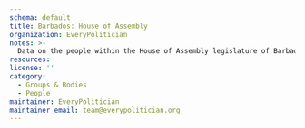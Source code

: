 ```yaml
---
schema: default
title: Barbados: House of Assembly
organization: EveryPolitician
notes: >-
  Data on the people within the House of Assembly legislature of Barbados.
resources:
license: ''
category:
  - Groups & Bodies
  - People
maintainer: EveryPolitician
maintainer_email: team@everypolitician.org
---
```

